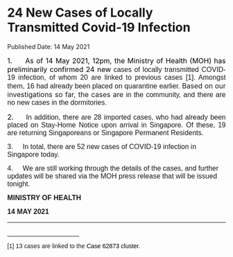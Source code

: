 <html>
    <meta http-equiv="Content-Type" content="text/html; charset=utf-8"/>
    <meta charset="utf-8"/>
    <title>24 New Cases of Locally Transmitted Covid-19 Infection</title>
    <body><h1>24 New Cases of Locally Transmitted Covid-19 Infection</h1>
    <p>Published Date: 14 May 2021</p> <p style="text-align: justify;"><span><span><span><span style="color: black; font-size: 12pt;">1.&nbsp; &nbsp; &nbsp;As of 14 May 2021, 12pm, </span></span></span></span><span><span><span style="color: black; font-size: 12pt;">the Ministry of Health (MOH) has preliminarily confirmed 24 new </span></span></span><span><span><span style="font-size: 12pt; font-family: Arial;">cases of locally transmitted COVID-19 infection, of whom 20 are linked to previous cases [1]. Amongst them, 16 had already been placed on quarantine earlier. </span></span></span><span><span><span style="font-size: 12pt;">Based on our investigations so far, the cases are </span></span></span><span><span><span style="font-size: 12pt; font-family: Arial;">in the community, and there are no new cases in the dormitories.</span></span></span></p> <p style="text-align: justify;"><span><span><span style="color: black; font-size: 12pt;">2.&nbsp; &nbsp; &nbsp;</span></span></span><span style="text-align: left;"><span style="font-size: 12pt; font-family: Arial, sans-serif;">In addition, there are 28 imported cases, who had already been placed on Stay-Home Notice upon arrival in Singapore</span></span><span style="text-align: left;"><span style="font-size: 12pt; font-family: Arial, sans-serif;">. Of these, 19 are returning Singaporeans or Singapore Permanent Residents.</span></span></p><p><p><span><span style="font-size: 12pt; font-family: Arial, sans-serif;">3.&nbsp; &nbsp; &nbsp;</span></span><span style="font-family: Arial, sans-serif; font-size: 12pt;">In total, there are 52 new cases of COVID-19 infection in Singapore today.</span></p></p><p><p><span><span style="font-size: 12pt; font-family: Arial, sans-serif;">4.&nbsp; &nbsp; &nbsp;</span></span><span style="font-family: Arial, sans-serif; font-size: 12pt;">We are still working through the details of the cases, and further updates will be shared via the MOH press release that will be issued tonight.</span></p></p> <p><strong><span style="font-size: 12pt; font-family: Arial, sans-serif;">MINISTRY OF HEALTH</span></strong><br></p><div style="padding: 0cm 0cm 1pt; border-top: none; border-right: none; border-bottom-width: 1pt; border-bottom-style: solid; border-left: none;"> <p style="padding: 0cm; border: none;"><strong><span style="font-size: 12pt; font-family: Arial, sans-serif;">14 MAY 2021</span></strong></p> </div> <div><br clear="all"> <hr align="left" size="1" width="33%"> <div id="ftn1"> <p><span style="font-family: Arial, sans-serif;">[1] 13 cases are linked to the <span style="color: black;">Case 62873 cluster. </span></span></p> </div> </div></body>
</html>